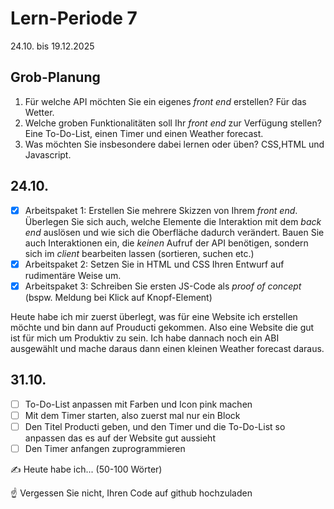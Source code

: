 # Lern-Periode 7

24.10. bis 19.12.2025

## Grob-Planung

1. Für welche API möchten Sie ein eigenes *front end* erstellen? Für das Wetter.
2. Welche groben Funktionalitäten soll Ihr *front end* zur Verfügung stellen? Eine To-Do-List, einen Timer und einen Weather forecast.
3. Was möchten Sie insbesondere dabei lernen oder üben? CSS,HTML und Javascript.

## 24.10.

- [x] Arbeitspaket 1: Erstellen Sie mehrere Skizzen von Ihrem *front end*. Überlegen Sie sich auch, welche Elemente die Interaktion mit dem *back end* auslösen und wie sich die Oberfläche dadurch verändert. Bauen Sie auch Interaktionen ein, die *keinen* Aufruf der API benötigen, sondern sich im *client* bearbeiten lassen (sortieren, suchen etc.)
- [x] Arbeitspaket 2: Setzen Sie in HTML und CSS Ihren Entwurf auf rudimentäre Weise um.
- [x] Arbeitspaket 3: Schreiben Sie ersten JS-Code als *proof of concept* (bspw. Meldung bei Klick auf Knopf-Element)

Heute habe ich mir zuerst überlegt, was für eine Website ich erstellen möchte und bin dann auf Prouducti gekommen. Also eine Website die gut ist für mich um Produktiv zu sein. Ich habe dannach noch ein ABI ausgewählt 
und mache daraus dann einen kleinen Weather forecast daraus.


## 31.10.

- [ ] To-Do-List anpassen mit Farben und Icon pink machen 
- [ ] Mit dem Timer starten, also zuerst mal nur ein Block
- [ ] Den Titel Producti geben, und den Timer und die To-Do-List so anpassen das es auf der Website gut aussieht
- [ ] Den Timer anfangen zuprogrammieren

✍️ Heute habe ich... (50-100 Wörter)

☝️ Vergessen Sie nicht, Ihren Code auf github hochzuladen


